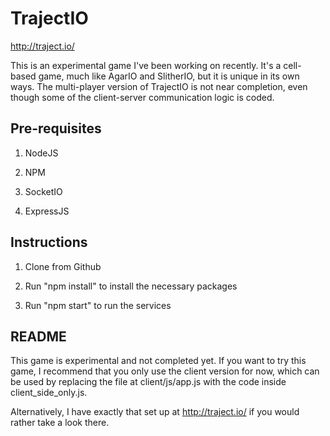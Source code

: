 # TrajectIO

http://traject.io/

This is an experimental game I've been working on recently. It's a cell-based game, much like AgarIO and SlitherIO, but it is unique in its own ways. The multi-player version of TrajectIO is not near completion, even though some of the client-server communication logic is coded.


## Pre-requisites

1) NodeJS

2) NPM

3) SocketIO

4) ExpressJS

## Instructions

1) Clone from Github

2) Run "npm install" to install the necessary packages

3) Run "npm start" to run the services


## README

This game is experimental and not completed yet. If you want to try this game, I recommend that you only use the client version for now, which can be used by replacing the file at client/js/app.js with the code inside client_side_only.js.

Alternatively, I have exactly that set up at http://traject.io/ if you would rather take a look there.

